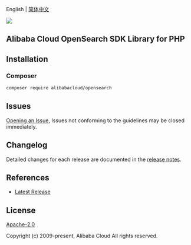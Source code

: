 English | [简体中文](README-CN.md)

![](https://aliyunsdk-pages.alicdn.com/icons/AlibabaCloud.svg)

## Alibaba Cloud OpenSearch SDK Library for PHP

## Installation

### Composer

```bash
composer require alibabacloud/opensearch
```

## Issues

[Opening an Issue](https://github.com/aliyun/alibabacloud-sdk/issues/new), Issues not conforming to the guidelines may be closed immediately.

## Changelog

Detailed changes for each release are documented in the [release notes](./ChangeLog.txt).

## References

* [Latest Release](https://github.com/aliyun/alibabacloud-sdk)

## License

[Apache-2.0](http://www.apache.org/licenses/LICENSE-2.0)

Copyright (c) 2009-present, Alibaba Cloud All rights reserved.
